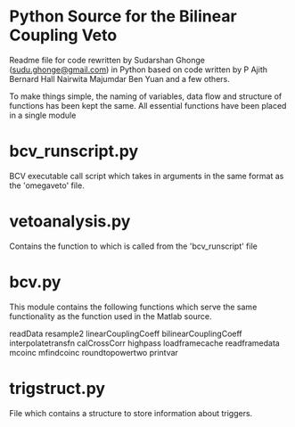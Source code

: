 Python Source for the Bilinear Coupling Veto
============================================
Readme file for code rewritten by Sudarshan Ghonge (<sudu.ghonge@gmail.com>) in Python based on code written by 
P Ajith
Bernard Hall
Nairwita Majumdar
Ben Yuan
and a few others.

To make things simple, the naming of variables, data flow and structure of functions has been kept the same.
All essential functions have been placed in a single module

bcv_runscript.py
================
BCV executable call script which takes in arguments in the same format as the 'omegaveto' file.

vetoanalysis.py
===============
Contains the function to which is called from the 'bcv_runscript' file

bcv.py
======
This module contains the following functions which serve the same functionality as the function used in the Matlab source.

readData
resample2
linearCouplingCoeff
bilinearCouplingCoeff
interpolatetransfn
calCrossCorr
highpass
loadframecache
readframedata
mcoinc
mfindcoinc
roundtopowertwo
printvar

trigstruct.py
============
File which contains a structure to store information about triggers.



